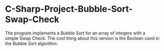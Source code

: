 # C-Sharp-Project-Bubble-Sort-Swap-Check
The program implements a Bubble Sort for an array of integers with a simple Swap Check. The cool thing about this version is the Boolean used in the Bubble Sort algorithm. 
